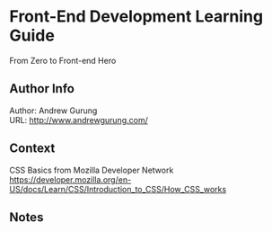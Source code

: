 # Front-End Development Learning Guide
From Zero to Front-end Hero

Author Info
-----------
Author: Andrew Gurung <br>
URL: http://www.andrewgurung.com/

Context
-----------------
CSS Basics from Mozilla Developer Network <br/>
https://developer.mozilla.org/en-US/docs/Learn/CSS/Introduction_to_CSS/How_CSS_works

Notes
-----
